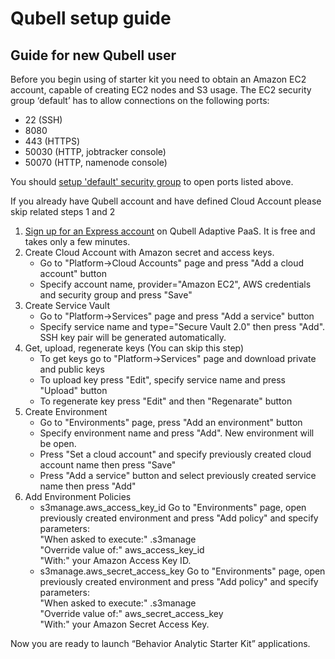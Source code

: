 Qubell setup guide
==================

Guide for new Qubell user
-------------------------
Before you begin using of starter kit you need to obtain an Amazon EC2 account, capable of creating EC2 nodes and S3 usage. 
The EC2 security group ‘default’ has to allow connections on the following ports:
* 22 (SSH)
* 8080
* 443 (НTTPS)
* 50030 (HTTP, jobtracker console)
* 50070 (HTTP, namenode console)

You should [setup 'default' security group](http://docs.aws.amazon.com/AWSEC2/latest/UserGuide/using-network-security.html#adding-security-group-rule) to open ports listed above.

If you already have Qubell account and have defined Cloud Account please skip related steps 1 and 2

1. [Sign up for an Express account](http://qubell.com/sign-up/) on Qubell Adaptive PaaS. It is free and takes only a few minutes.
2. Create Cloud Account with Amazon secret and access keys.
    - Go to "Platform->Cloud Accounts" page and press "Add a cloud account" button
    - Specify account name, provider="Amazon EC2", AWS credentials and security group and press "Save"
3. Create Service Vault
    - Go to "Platform->Services" page and press "Add a service" button
    - Specify service name and type="Secure Vault 2.0" then press "Add". SSH key pair will be generated automatically.
4. Get, upload, regenerate keys (You can skip this step)
    - To get keys go to "Platform->Services" page and download private and public keys
    - To upload key press "Edit", specify service name and press "Upload" button
    - To regenerate key press "Edit" and then "Regenarate" button
5. Create Environment
    - Go to "Environments" page, press "Add an environment" button
    - Specify environment name and press "Add". New environment will be open.
    - Press "Set a cloud account" and specify previously created cloud account name then press "Save"
    - Press "Add a service" button and select previously created service name then press "Add"
6. Add Environment Policies     
    - s3manage.aws_access_key_id
        Go to "Environments" page, open previously created environment and press "Add policy" and specify parameters:<br>
            "When asked to execute:" .s3manage<br>
            "Override value of:" aws_access_key_id<br>
            "With:" your Amazon Access Key ID.
    - s3manage.aws_secret_access_key
        Go to "Environments" page, open previously created environment and press "Add policy" and specify parameters:<br>
            "When asked to execute:" .s3manage<br>
            "Override value of:" aws_secret_access_key<br>
            "With:" your Amazon Secret Access Key.

Now you are ready to launch “Behavior Analytic Starter Kit” applications.
